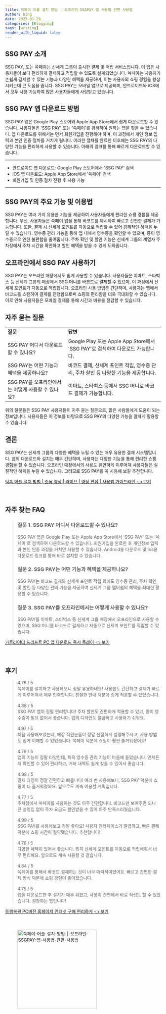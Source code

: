 ```yaml
---
title: 쓱페이 어플 설치 방법 | 오프라인 SSGPAY 앱 사용법 간편 사용법
author: bing
date: 2025-01-29
categories: [Blogging]
tags: [writing]
render_with_liquid: false
---
```



<h2 id='SSG_PAY_소개'>SSG PAY 소개</h2>

<p>SSG PAY, 또는 쓱페이는 신세계 그룹이 출시한 결제 및 적립 서비스입니다. 이 앱은 사용자들이 보다 편리하게 결제하고 적립할 수 있도록 설계되었습니다. 쓱페이는 사용자가 손쉽게 결제할 수 있는 기능과 다양한 혜택을 제공하며, 이는 사용자의 쇼핑 경험을 향상시키는데 큰 도움을 줍니다. SSG PAY는 모바일 앱으로 제공되며, 안드로이드와 iOS에서 모두 사용 가능하여 많은 사용자들에게 사랑받고 있습니다.</p>

<h2 id='앱_다운로드_방법'>SSG PAY 앱 다운로드 방법</h2>

<p>SSG PAY 앱은 Google Play 스토어와 Apple App Store에서 쉽게 다운로드할 수 있습니다. 사용자들은 'SSG PAY' 또는 '쓱페이'를 검색하여 원하는 앱을 찾을 수 있습니다. 앱 다운로드를 위해서는 먼저 회원가입을 진행해야 하며, 이 과정에서 개인 정보 입력과 본인 인증 절차를 거치게 됩니다. 이러한 절차를 완료한 이후에는 SSG PAY의 다양한 기능을 편리하게 사용할 수 있습니다. 아래의 링크를 통해 빠르게 다운로드할 수 있습니다.</p>

<hr />

<ul>
    <li>안드로이드 앱 다운로드: Google Play 스토어에서 'SSG PAY' 검색</li>
    <li>iOS 앱 다운로드: Apple App Store에서 '쓱페이' 검색</li>
    <li>회원가입 및 인증 절차 진행 후 사용 가능</li>
</ul>

<hr />

<h2 id='주요_기능_및_이용법'>SSG PAY의 주요 기능 및 이용법</h2>

<p>SSG PAY는 여러 가지 유용한 기능을 제공하여 사용자들에게 편리한 쇼핑 경험을 제공합니다. 우선, 사용자들은 쓱페이 앱을 통해 바코드를 제시하여 빠르고 간편한 결제가 가능합니다. 또한, 결제 시 신세계 포인트를 자동으로 적립할 수 있어 경제적인 혜택을 누릴 수 있습니다. 영수증 관리 기능을 통해 앱 내에서 영수증을 확인할 수 있으며, 종이 영수증으로 인한 불편함을 줄여줍니다. 주차 확인 및 할인 기능은 신세계 그룹의 계열사 주차장에서 주차 시간을 확인하고 할인 혜택을 받을 수 있게 도와줍니다.</p>

<h2 id='오프라인_사용_방법'>오프라인에서 SSG PAY 사용하기</h2>

<p>SSG PAY는 오프라인 매장에서도 쉽게 사용할 수 있습니다. 사용자들은 이마트, 스타벅스 등 신세계 그룹의 매장에서 SSG 머니를 바코드로 결제할 수 있으며, 이 과정에서 신세계 포인트가 자동으로 적립됩니다. 오프라인 사용 방법은 간단하며, 사용자는 앱에서 바코드를 스캔하여 결제를 진행함으로써 쇼핑의 편리함을 더욱 극대화할 수 있습니다. 이로 인해 사용자들은 모바일 결제를 통해 시간과 비용을 절감할 수 있습니다.</p>

<h2 id='자주_묻는_질문'>자주 묻는 질문</h2>

<table>
    <tr>
        <td><b>질문</b></td>
        <td><b>답변</b></td>
    </tr>
    <tr>
        <td>SSG PAY 어디서 다운로드할 수 있나요?</td>
        <td>Google Play 또는 Apple App Store에서 'SSG PAY'로 검색하여 다운로드 가능합니다.</td>
    </tr>
    <tr>
        <td>SSG PAY는 어떤 기능과 혜택을 제공하나요?</td>
        <td>바코드 결제, 신세계 포인트 적립, 영수증 관리, 주차 할인 등 다양한 기능을 제공합니다.</td>
    </tr>
    <tr>
        <td>SSG PAY를 오프라인에서는 어떻게 사용할 수 있나요?</td>
        <td>이마트, 스타벅스 등에서 SSG 머니로 바코드 결제가 가능합니다.</td>
    </tr>
</table>

<p>위의 질문들은 SSG PAY 사용자들이 자주 묻는 질문으로, 많은 사람들에게 도움이 되는 정보입니다. 사용자들은 이 정보를 바탕으로 SSG PAY의 다양한 기능을 알차게 활용할 수 있습니다.</p>

<h2 id='결론'>결론</h2>

<p>SSG PAY는 신세계 그룹의 다양한 혜택을 누릴 수 있는 매우 유용한 결제 시스템입니다. 앱의 다운로드와 설치는 매우 간단하며, 사용자는 다양한 기능을 통해 편리한 쇼핑 경험을 할 수 있습니다. 오프라인 매장에서의 사용도 유연하게 이루어져 사용자들은 실질적인 혜택을 누릴 수 있습니다. 그러므로 SSG PAY를 꼭 사용해 보길 추천합니다.</p>


<p><a class="click-button" title="틱톡 어플 설치 방법 | 숏폼 영상 | 라이브 | 영상 편집 | 사용법 가이드라인" href="https://greenforu.github.io/posts/%ED%8B%B1%ED%86%A1-%EC%96%B4%ED%94%8C-%EC%84%A4%EC%B9%98-%EB%B0%A9%EB%B2%95-%EC%88%8F%ED%8F%BC-%EC%98%81%EC%83%81-%EB%9D%BC%EC%9D%B4%EB%B8%8C-%EC%98%81%EC%83%81-%ED%8E%B8%EC%A7%91-%EC%82%AC%EC%9A%A9%EB%B2%95-%EA%B0%80%EC%9D%B4%EB%93%9C%EB%9D%BC%EC%9D%B8/" rel="dofollow">틱톡 어플 설치 방법 | 숏폼 영상 | 라이브 | 영상 편집 | 사용법 가이드라인 👈 보기</a></p><br>
<h2 id='자주_찾는_FAQ'>자주 찾는 FAQ</h2>
<div itemscope="" itemtype="https://schema.org/FAQPage"> 
<blockquote> 
<div itemscope="" itemprop="mainEntity" itemtype="https://schema.org/Question"> 
<h3 itemprop="name">질문 1. SSG PAY 어디서 다운로드할 수 있나요?</h3> 
<div itemscope="" itemprop="acceptedAnswer" itemtype="https://schema.org/Answer"> 
<span itemprop="text"> 
<p>SSG PAY 앱은 Google Play 또는 Apple App Store에서 'SSG PAY' 또는 '쓱페이'로 검색하여 다운로드할 수 있습니다. 회원가입을 완료한 후 개인정보 입력과 본인 인증 과정을 거치면 사용할 수 있습니다. Android용 다운로드 및 Ios용 다운로드 링크를 통해 바로 설치할 수 있습니다.</p> 
</span> 
</div> 
</div> 

<div itemscope="" itemprop="mainEntity" itemtype="https://schema.org/Question"> 
<h3 itemprop="name">질문 2. SSG PAY는 어떤 기능과 혜택을 제공하나요?</h3> 
<div itemscope="" itemprop="acceptedAnswer" itemtype="https://schema.org/Answer"> 
<span itemprop="text"> 
<p>SSG PAY는 바코드 결제와 신세계 포인트 적립 외에도 영수증 관리, 주차 확인 및 할인 등 다양한 편의 기능을 제공하여 신세계 그룹 멤버쉽의 혜택을 최대한 활용할 수 있습니다.</p> 
</span> 
</div> 
</div> 

<div itemscope="" itemprop="mainEntity" itemtype="https://schema.org/Question"> 
<h3 itemprop="name">질문 3. SSG PAY를 오프라인에서는 어떻게 사용할 수 있나요?</h3> 
<div itemscope="" itemprop="acceptedAnswer" itemtype="https://schema.org/Answer"> 
<span itemprop="text"> 
<p>SSG PAY를 이마트, 스타벅스 등 신세계 그룹 매장에서 오프라인으로 사용할 수 있으며, SSG 머니를 바코드로 결제하고 자동으로 신세계 포인트를 적립할 수 있습니다.</p> 
</span> 
</div> 
</div> 
</blockquote> 
</div>
<p><a class="click-button" title="카트라이더 드리프트 PC 앱 다운로드 즉시 플레이" href="https://greenforu.github.io/posts/%EC%B9%B4%ED%8A%B8%EB%9D%BC%EC%9D%B4%EB%8D%94-%EB%93%9C%EB%A6%AC%ED%94%84%ED%8A%B8-PC-%EC%95%B1-%EB%8B%A4%EC%9A%B4%EB%A1%9C%EB%93%9C-%EC%A6%89%EC%8B%9C-%ED%94%8C%EB%A0%88%EC%9D%B4/" rel="dofollow">카트라이더 드리프트 PC 앱 다운로드 즉시 플레이 👈 보기</a></p><br>
<h2 id='후기'>후기</h2>
<div itemscope itemtype="https://schema.org/Product">
  <blockquote>
  <div itemprop="review" itemscope itemtype="https://schema.org/Review">
      <div itemprop="reviewRating" itemscope itemtype="https://schema.org/Rating"> <span itemprop="ratingValue">4.76</span> / <span itemprop="bestRating">5</span> </div>
      <span itemprop="reviewBody">쓱페이를 설치하고 사용해보니 정말 유용하네요! 사용법도 간단하고 결제가 빠르게 이루어져서 매우 만족합니다. 친절한 안내 덕분에 쉽게 적응할 수 있었습니다.</span>
  </div>
  <br>
  <div itemprop="review" itemscope itemtype="https://schema.org/Review">
      <div itemprop="reviewRating" itemscope itemtype="https://schema.org/Rating"> <span itemprop="ratingValue">4.88</span> / <span itemprop="bestRating">5</span> </div>
      <span itemprop="reviewBody">SSG PAY 앱이 정말 편리합니다! 주차 할인도 간편하게 적용할 수 있고, 종이 영수증이 필요 없어서 좋습니다. 앱의 디자인도 깔끔하고 사용하기 쉬워요.</span>
  </div>
  <br>
  <div itemprop="review" itemscope itemtype="https://schema.org/Review">
      <div itemprop="reviewRating" itemscope itemtype="https://schema.org/Rating"> <span itemprop="ratingValue">4.97</span> / <span itemprop="bestRating">5</span> </div>
      <span itemprop="reviewBody">처음 사용해보았는데, 매장 직원분들이 정말 친절하게 설명해주시고, 사용 방법도 쉽게 이해할 수 있었습니다. 쓱페이 덕분에 쇼핑이 훨씬 즐거워졌어요!</span>
  </div>
  <br>
  <div itemprop="review" itemscope itemtype="https://schema.org/Review">
      <div itemprop="reviewRating" itemscope itemtype="https://schema.org/Rating"> <span itemprop="ratingValue">4.79</span> / <span itemprop="bestRating">5</span> </div>
      <span itemprop="reviewBody">앱의 기능이 정말 다양한데, 특히 영수증 관리 기능이 마음에 들었습니다. 언제든지 확인할 수 있어 편리하고, 거래 내역도 쉽게 찾을 수 있어서 좋습니다.</span>
  </div>
  <br>
  <div itemprop="review" itemscope itemtype="https://schema.org/Review">
      <div itemprop="reviewRating" itemscope itemtype="https://schema.org/Rating"> <span itemprop="ratingValue">4.98</span> / <span itemprop="bestRating">5</span> </div>
      <span itemprop="reviewBody">결제 과정이 정말 간편하고 빠릅니다! 여러 번 사용해보니, SSG PAY 덕분에 쇼핑이 더 즐거워졌어요. 앞으로도 계속 이용할 계획입니다.</span>
  </div>
  <br>
  <div itemprop="review" itemscope itemtype="https://schema.org/Review">
      <div itemprop="reviewRating" itemscope itemtype="https://schema.org/Rating"> <span itemprop="ratingValue">4.77</span> / <span itemprop="bestRating">5</span> </div>
      <span itemprop="reviewBody">주차장에서 쓱페이를 사용하는 것도 아주 간편합니다. 바코드만 보여주면 되니 큰 설렁임 없이 주차 요금도 할인받을 수 있어 아주 만족스러웠습니다.</span>
  </div>
  <br>
  <div itemprop="review" itemscope itemtype="https://schema.org/Review">
      <div itemprop="reviewRating" itemscope itemtype="https://schema.org/Rating"> <span itemprop="ratingValue">4.99</span> / <span itemprop="bestRating">5</span> </div>
      <span itemprop="reviewBody">SSG PAY를 사용해보고 정말 좋아요! 사용자 인터페이스가 깔끔하고, 빠른 결제 덕분에 쇼핑 시간이 절약됐습니다. 추천합니다!</span>
  </div>
  <br>
  <div itemprop="review" itemscope itemtype="https://schema.org/Review">
      <div itemprop="reviewRating" itemscope itemtype="https://schema.org/Rating"> <span itemprop="ratingValue">4.76</span> / <span itemprop="bestRating">5</span> </div>
      <span itemprop="reviewBody">다양한 혜택이 있어서 좋습니다. 특히 신세계 포인트를 자동으로 적립해줘서 너무 편리해요. 앞으로도 계속 사용할 것 같습니다.</span>
  </div>
  <br>
  <div itemprop="review" itemscope itemtype="https://schema.org/Review">
      <div itemprop="reviewRating" itemscope itemtype="https://schema.org/Rating"> <span itemprop="ratingValue">4.84</span> / <span itemprop="bestRating">5</span> </div>
      <span itemprop="reviewBody">쓱페이를 통해서 바코드 결제하는 것이 너무 매력적이었어요. 빠르고 간편한 결제 방식 덕분에 쇼핑 경험이 좋아졌습니다.</span>
  </div>
  <br>
  <div itemprop="review" itemscope itemtype="https://schema.org/Review">
      <div itemprop="reviewRating" itemscope itemtype="https://schema.org/Rating"> <span itemprop="ratingValue">4.75</span> / <span itemprop="bestRating">5</span> </div>
      <span itemprop="reviewBody">앱을 다운로드한 후 설치가 매우 쉬웠고, 사용이 간편해서 바로 적립도 할 수 있었습니다. 권장하는 앱입니다!</span>
  </div>
  </blockquote>
</div>
<p><a class="click-button" title="동행복권 PC버전 홈페이지 인터넷 구매 편리하게" href="https://greenforu.github.io/posts/%EB%8F%99%ED%96%89%EB%B3%B5%EA%B6%8C-PC%EB%B2%84%EC%A0%84-%ED%99%88%ED%8E%98%EC%9D%B4%EC%A7%80-%EC%9D%B8%ED%84%B0%EB%84%B7-%EA%B5%AC%EB%A7%A4-%ED%8E%B8%EB%A6%AC%ED%95%98%EA%B2%8C/" rel="dofollow">동행복권 PC버전 홈페이지 인터넷 구매 편리하게 👈 보기</a></p><br>
<figure class="image"><img src="https://greenforu.github.io/assets/img/thumbnail/쓱페이-어플-설치-방법-|-오프라인-SSGPAY-앱-사용법-간편-사용법.webp" alt="쓱페이-어플-설치-방법-|-오프라인-SSGPAY-앱-사용법-간편-사용법" width="256" height="256"></figure>